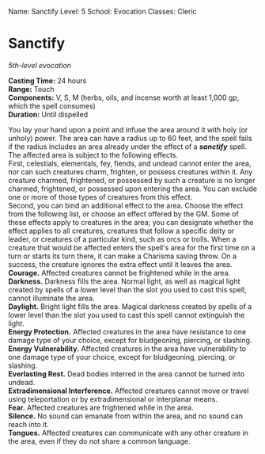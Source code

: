 Name: Sanctify
Level: 5
School: Evocation
Classes: Cleric

# Sanctify 
_5th-level evocation_ 

**Casting Time:** 24 hours    
**Range:** Touch    
**Components:** V, S, M (herbs, oils, and incense worth at least 1,000 gp, which the spell consumes)    
**Duration:** Until dispelled 

You lay your hand upon a point and infuse the area around it with holy (or unholy) power. The area can have a radius up to 60 feet, and the spell fails if the radius includes an area already under the effect of a **_sanctify_** spell. The affected area is subject to the following effects.    
First, celestials, elementals, fey, fiends, and undead cannot enter the area, nor can such creatures charm, frighten, or possess creatures within it. Any creature charmed, frightened, or possessed by such a creature is no longer charmed, frightened, or possessed upon entering the area. You can exclude one or more of those types of creatures from this effect.    
Second, you can bind an additional effect to the area. Choose the effect from the following list, or choose an effect offered by the GM. Some of these effects apply to creatures in the area; you can designate whether the effect applies to all creatures, creatures that follow a specific deity or leader, or creatures of a particular kind, such as orcs or trolls. When a creature that would be affected enters the spell's area for the first time on a turn or starts its turn there, it can make a Charisma saving throw. On a success, the creature ignores the extra effect until it leaves the area.    
**Courage.** Affected creatures cannot be frightened while in the area.    
**Darkness.** Darkness fills the area. Normal light, as well as magical light created by spells of a lower level than the slot you used to cast this spell, cannot illuminate the area.    
**Daylight.** Bright light fills the area. Magical darkness created by spells of a lower level than the slot you used to cast this spell cannot extinguish the light.    
**Energy Protection.** Affected creatures in the area have resistance to one damage type of your choice, except for bludgeoning, piercing, or slashing.    
**Energy Vulnerability.** Affected creatures in the area have vulnerability to one damage type of your choice, except for bludgeoning, piercing, or slashing.    
**Everlasting Rest.** Dead bodies interred in the area cannot be turned into undead.    
**Extradimensional Interference.** Affected creatures cannot move or travel using teleportation or by extradimensional or interplanar means.    
**Fear.** Affected creatures are frightened while in the area.    
**Silence.** No sound can emanate from within the area, and no sound can reach into it.    
**Tongues.** Affected creatures can communicate with any other creature in the area, even if they do not share a common language.